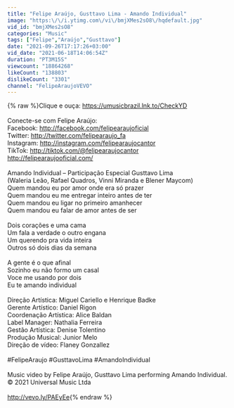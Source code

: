 ```yaml
---
title: "Felipe Araújo, Gusttavo Lima - Amando Individual"
image: "https:\/\/i.ytimg.com\/vi\/bmjXMes2sO8\/hqdefault.jpg"
vid_id: "bmjXMes2sO8"
categories: "Music"
tags: ["Felipe","Araújo","Gusttavo"]
date: "2021-09-26T17:17:26+03:00"
vid_date: "2021-06-18T14:06:54Z"
duration: "PT3M15S"
viewcount: "18864268"
likeCount: "138803"
dislikeCount: "3301"
channel: "FelipeAraujoVEVO"
---
```

{% raw %}Clique e ouça: <a rel="nofollow" target="blank" href="https://umusicbrazil.lnk.to/CheckYD">https://umusicbrazil.lnk.to/CheckYD</a><br /><br />Conecte-se com Felipe Araújo: <br />Facebook: <a rel="nofollow" target="blank" href="http://facebook.com/felipearaujoficial">http://facebook.com/felipearaujoficial</a> <br />Twitter: <a rel="nofollow" target="blank" href="http://twitter.com/felipearaujo_fa">http://twitter.com/felipearaujo_fa</a> <br />Instagram: <a rel="nofollow" target="blank" href="http://instagram.com/felipearaujocantor">http://instagram.com/felipearaujocantor</a> <br />TikTok: <a rel="nofollow" target="blank" href="http://tiktok.com/@felipearaujocantor">http://tiktok.com/@felipearaujocantor</a><br /><a rel="nofollow" target="blank" href="http://felipearaujooficial.com/">http://felipearaujooficial.com/</a><br /><br />Amando Individual – Participação Especial Gusttavo Lima<br />(Waleria Leão, Rafael Quadros, Vinni Miranda e Blener Maycom)<br />Quem mandou eu por amor onde era só prazer<br />Quem mandou eu me entregar inteiro antes de ter<br />Quem mandou eu ligar no primeiro amanhecer<br />Quem mandou eu falar de amor antes de ser<br /><br />Dois corações e uma cama<br />Um fala a verdade o outro engana<br />Um querendo pra vida inteira<br />Outros só dois dias da semana<br /><br />A gente é o que afinal<br />Sozinho eu não formo um casal<br />Voce me usando por dois <br />Eu te amando individual<br /><br />Direção Artística: Miguel Cariello e Henrique Badke  <br />Gerente Artístico: Daniel Rigon  <br />Coordenação Artística: Alice Baldan<br />Label Manager: Nathalia Ferreira <br />Gestão Artística: Denise Tolentino<br />Produção Musical: Junior Melo <br />Direção de vídeo: Flaney Gonzallez<br /><br />#FelipeAraujo #GusttavoLima #AmandoIndividual<br /><br />Music video by Felipe Araújo, Gusttavo Lima performing Amando Individual. © 2021 Universal Music Ltda<br /><br /><a rel="nofollow" target="blank" href="http://vevo.ly/PAEyEe">http://vevo.ly/PAEyEe</a>{% endraw %}
